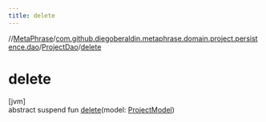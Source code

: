 ```yaml
---
title: delete
---
```

//[MetaPhrase](../../../index.html)/[com.github.diegoberaldin.metaphrase.domain.project.persistence.dao](../index.html)/[ProjectDao](index.html)/[delete](delete.html)



# delete



[jvm]\
abstract suspend fun [delete](delete.html)(model: [ProjectModel](../../com.github.diegoberaldin.metaphrase.domain.project.data/-project-model/index.html))




